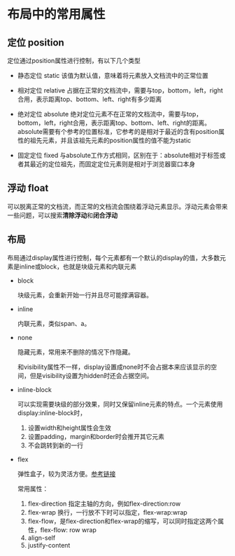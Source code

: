 # 布局中的常用属性

## 定位 position

定位通过position属性进行控制，有以下几个类型

- 静态定位 static 该值为默认值，意味着将元素放入文档流中的正常位置

- 相对定位 relative 占据在正常的文档流中，需要与top，bottom，left，right合用，表示距离top、bottom、left、right有多少距离

- 绝对定位 absolute 绝对定位元素不在正常的文档流中，需要与top，bottom，left，right合用，表示距离top、bottom、left、right的距离。absolute需要有个参考的位置标准，它参考的是相对于最近的含有position属性的祖先元素，并且该祖先元素的position属性的值不能为static

- 固定定位 fixed 与absolute工作方式相同，区别在于：absolute相对于<HTML>标签或者其最近的定位祖先，而固定定位元素则是相对于浏览器窗口本身

## 浮动 float

可以脱离正常的文档流，而正常的文档流会围绕着浮动元素显示。浮动元素会带来一些问题，可以搜索**清除浮动**和**闭合浮动**

## 布局

布局通过display属性进行控制，每个元素都有一个默认的display的值，大多数元素是inline或block，也就是块级元素和内联元素

- block

  块级元素，会重新开始一行并且尽可能撑满容器。

- inline

  内联元素，类似span、a。

- none

  隐藏元素，常用来不删除的情况下作隐藏。
  
  和visibility属性不一样，display设置成none时不会占据本来应该显示的空间，但是visibility设置为hidden时还会占据空间。

- inline-block

  可以实现需要块级的部分效果，同时又保留inline元素的特点。一个元素使用display:inline-block时，

  1. 设置width和height属性会生效
  2. 设置padding，margin和border时会推开其它元素
  3. 不会跳转到新的一行

- flex

  弹性盒子，较为灵活方便。[参考链接](https://developer.mozilla.org/zh-CN/docs/Learn/CSS/CSS_layout/Flexbox)

  常用属性：

  1. flex-direction 指定主轴的方向，例如flex-direction:row
  2. flex-wrap 换行，一行放不下时可以指定，flex-wrap:wrap
  3. flex-flow，是flex-direction和flex-wrap的缩写，可以同时指定这两个属性，flex-flow: row wrap
  4. align-self
  5. justify-content

